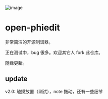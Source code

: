 ![image](https://github.com/user-attachments/assets/f40aa319-a585-43de-891a-d758cea720c5)

# open-phiedit

非常简洁的开源制谱器。

正在测试中，bug 很多。欢迎其它人 fork 此仓库。

随缘更新。

## update

v2.0: 触摸放置（测试），note 拖动，还有一些细节
